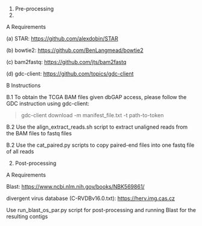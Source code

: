 1. Pre-processing
2. 
A Requirements

(a) STAR: https://github.com/alexdobin/STAR

(b) bowtie2: https://github.com/BenLangmead/bowtie2

(c) bam2fastq: https://github.com/jts/bam2fastq

(d) gdc-client: https://github.com/topics/gdc-client

B Instructions

B.1 To obtain the TCGA BAM files given dbGAP access, please follow the GDC instruction using gdc-client:

>gdc-client download -m manifest_file.txt -t path-to-token

B.2 Use the align_extract_reads.sh script to extract unaligned reads from the BAM files to fastq files

B.2 Use the cat_paired.py scripts to copy paired-end files into one fastq file of all reads


2. Post-processing

A Requirements

Blast: https://www.ncbi.nlm.nih.gov/books/NBK569861/

divergent virus database (C-RVDBv16.0.txt): https://herv.img.cas.cz

Use run_blast_os_par.py script for post-processing and running Blast for the resulting contigs

